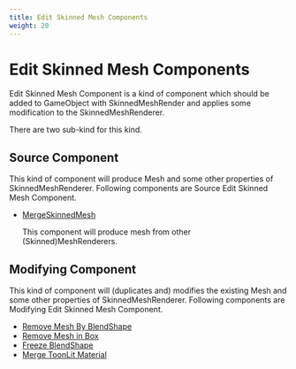 ```yaml
---
title: Edit Skinned Mesh Components
weight: 20
---
```


# Edit Skinned Mesh Components

Edit Skinned Mesh Component is a kind of component which should be added to 
GameObject with SkinnedMeshRender and applies some modification to the SkinnedMeshRenderer.

There are two sub-kind for this kind.

## Source Component

This kind of component will produce Mesh and some other properties of SkinnedMeshRenderer.
Following components are Source Edit Skinned Mesh Component.

- [MergeSkinnedMesh](../merge-skinned-mesh)
  
  This component will produce mesh from other (Skinned)MeshRenderers.

## Modifying Component

This kind of component will (duplicates and) modifies the existing Mesh and some other properties of SkinnedMeshRenderer.
Following components are Modifying Edit Skinned Mesh Component.

- [Remove Mesh By BlendShape](../remove-mesh-by-blendshape)
- [Remove Mesh in Box](../remove-mesh-by-blendshape)
- [Freeze BlendShape](../freeze-blendshape)
- [Merge ToonLit Material](../merge-toonlit-material)
